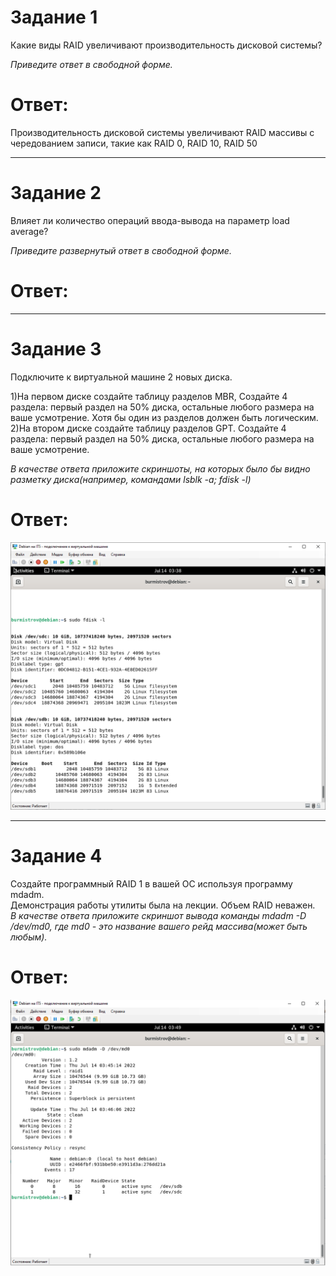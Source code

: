 # Задание 1  
Какие виды RAID увеличивают производительность дисковой системы?  

*Приведите ответ в свободной форме.*  

# Ответ:  

Производительность дисковой системы увеличивают RAID массивы с чередованием записи, такие как RAID 0, RAID 10, RAID 50  

---

# Задание 2

Влияет ли количество операций ввода-вывода на параметр load average?  

*Приведите развернутый ответ в свободной форме.* 

# Ответ:

---

# Задание 3
Подключите к виртуальной машине 2 новых диска.  

1)На первом диске создайте таблицу разделов MBR, Создайте 4 раздела: первый раздел на 50% диска, остальные любого размера на ваше усмотрение. Хотя бы один из разделов должен быть логическим.  
2)На втором диске создайте таблицу разделов GPT. Создайте 4 раздела: первый раздел на 50% диска, остальные любого размера на ваше усмотрение.  

*В качестве ответа приложите скриншоты, на которых было бы видно разметку диска(например, командами lsblk -a; fdisk -l)*

# Ответ:
![ScreenShot](https://github.com/pendolf1984/netology/blob/main/lesson2.6/1.PNG)

---

# Задание 4  
Создайте программный RAID 1 в вашей ОС используя программу mdadm.  
Демонстрация работы утилиты была на лекции. Объем RAID неважен.  
*В качестве ответа приложите скриншот вывода команды mdadm -D /dev/md0, где md0 - это название вашего рейд массива(может быть любым).*  

# Ответ:  
![ScreenShot](https://github.com/pendolf1984/netology/blob/main/lesson2.6/2.PNG)



